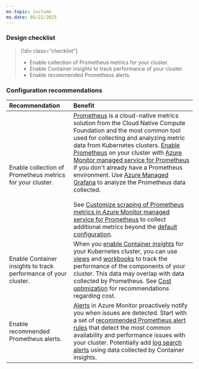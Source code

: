 ```yaml
---
ms.topic: include
ms.date: 05/21/2025
---
```


### Design checklist

> [!div class="checklist"]
> * Enable collection of Prometheus metrics for your cluster.
> * Enable Container insights to track performance of your cluster.
> * Enable recommended Prometheus alerts.

### Configuration recommendations

| Recommendation | Benefit |
|:---------------|:--------|
| Enable collection of Prometheus metrics for your cluster. | [Prometheus](https://prometheus.io) is a cloud-native metrics solution from the Cloud Native Compute Foundation and the most common tool used for collecting and analyzing metric data from Kubernetes clusters. [Enable Prometheus](../kubernetes-monitoring-enable.md) on your cluster with [Azure Monitor managed service for Prometheus](../../essentials/prometheus-metrics-overview.md) if you don't already have a Prometheus environment. Use [Azure Managed Grafana](/azure/managed-grafana/overview) to analyze the Prometheus data collected.<br><br>See [Customize scraping of Prometheus metrics in Azure Monitor managed service for Prometheus](../prometheus-metrics-scrape-configuration.md) to collect additional metrics beyond the [default configuration](../prometheus-metrics-scrape-default.md). |
| Enable Container insights to track performance of your cluster. | When you [enable Container insights](../kubernetes-monitoring-enable.md#) for your Kubernetes cluster, you can use [views](../container-insights-analyze.md) and [workbooks](../kubernetes-workbooks.md) to track the performance of the components of your cluster. This data may overlap with data collected by Prometheus. See [Cost optimization](../best-practices-containers.md#cost-optimization) for recommendations regarding cost. |
| Enable recommended Prometheus alerts. | [Alerts](../../alerts/alerts-overview.md) in Azure Monitor proactively notify you when issues are detected.  Start with a set of [recommended Prometheus alert rules](../container-insights-metric-alerts.md#enable-prometheus-alert-rules) that detect the most common availability and performance issues with your cluster. Potentially add [log search alerts](../container-insights-log-alerts.md) using data collected by Container insights. |
